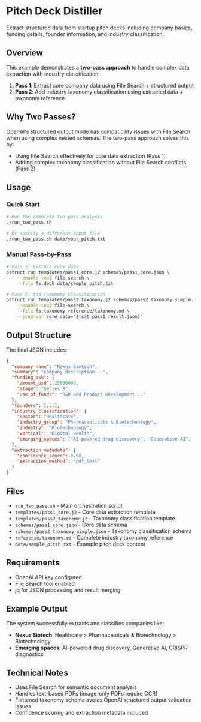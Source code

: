 # Pitch Deck Distiller

Extract structured data from startup pitch decks including company basics, funding details, founder information, and industry classification.

## Overview

This example demonstrates a **two-pass approach** to handle complex data extraction with industry classification:

1. **Pass 1**: Extract core company data using File Search + structured output
2. **Pass 2**: Add industry taxonomy classification using extracted data + taxonomy reference

## Why Two Passes?

OpenAI's structured output mode has compatibility issues with File Search when using complex nested schemas. The two-pass approach solves this by:

- Using File Search effectively for core data extraction (Pass 1)
- Adding complex taxonomy classification without File Search conflicts (Pass 2)

## Usage

### Quick Start

```bash
# Run the complete two-pass analysis
./run_two_pass.sh

# Or specify a different input file
./run_two_pass.sh data/your_pitch.txt
```

### Manual Pass-by-Pass

```bash
# Pass 1: Extract core data
ostruct run templates/pass1_core.j2 schemas/pass1_core.json \
    --enable-tool file-search \
    --file fs:deck data/sample_pitch.txt

# Pass 2: Add taxonomy classification
ostruct run templates/pass2_taxonomy.j2 schemas/pass2_taxonomy_simple.json \
    --enable-tool file-search \
    --file fs:taxonomy reference/taxonomy.md \
    --json-var core_data="$(cat pass1_result.json)"
```

## Output Structure

The final JSON includes:

```json
{
  "company_name": "Nexus Biotech",
  "summary": "Company description...",
  "funding_ask": {
    "amount_usd": 25000000,
    "stage": "Series B",
    "use_of_funds": "R&D and Product Development..."
  },
  "founders": [...],
  "industry_classification": {
    "sector": "Healthcare",
    "industry_group": "Pharmaceuticals & Biotechnology",
    "industry": "Biotechnology",
    "vertical": "Digital Health",
    "emerging_spaces": ["AI-powered drug discovery", "Generative AI", ...]
  },
  "extraction_metadata": {
    "confidence_score": 0.98,
    "extraction_method": "pdf_text"
  }
}
```

## Files

- `run_two_pass.sh` - Main orchestration script
- `templates/pass1_core.j2` - Core data extraction template
- `templates/pass2_taxonomy.j2` - Taxonomy classification template
- `schemas/pass1_core.json` - Core data schema
- `schemas/pass2_taxonomy_simple.json` - Taxonomy classification schema
- `reference/taxonomy.md` - Complete industry taxonomy reference
- `data/sample_pitch.txt` - Example pitch deck content

## Requirements

- OpenAI API key configured
- File Search tool enabled
- jq for JSON processing and result merging

## Example Output

The system successfully extracts and classifies companies like:

- **Nexus Biotech**: Healthcare > Pharmaceuticals & Biotechnology > Biotechnology
- **Emerging spaces**: AI-powered drug discovery, Generative AI, CRISPR diagnostics

## Technical Notes

- Uses File Search for semantic document analysis
- Handles text-based PDFs (image-only PDFs require OCR)
- Flattened taxonomy schema avoids OpenAI structured output validation issues
- Confidence scoring and extraction metadata included
